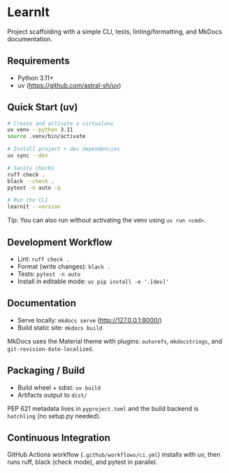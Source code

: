 LearnIt
===

Project scaffolding with a simple CLI, tests, linting/formatting, and MkDocs documentation.

## Requirements
- Python 3.11+
- uv (https://github.com/astral-sh/uv)

## Quick Start (uv)
```bash
# Create and activate a virtualenv
uv venv --python 3.11
source .venv/bin/activate

# Install project + dev dependencies
uv sync --dev

# Sanity checks
ruff check .
black --check .
pytest -n auto -q

# Run the CLI
learnit --version
```

Tip: You can also run without activating the venv using `uv run <cmd>`.

## Development Workflow
- Lint: `ruff check .`
- Format (write changes): `black .`
- Tests: `pytest -n auto`
- Install in editable mode: `uv pip install -e '.[dev]'`

## Documentation
- Serve locally: `mkdocs serve` (http://127.0.0.1:8000/)
- Build static site: `mkdocs build`

MkDocs uses the Material theme with plugins: `autorefs`, `mkdocstrings`, and `git-revision-date-localized`.

## Packaging / Build
- Build wheel + sdist: `uv build`
- Artifacts output to `dist/`

PEP 621 metadata lives in `pyproject.toml` and the build backend is `hatchling` (no setup.py needed).

## Continuous Integration
GitHub Actions workflow (`.github/workflows/ci.yml`) installs with uv, then runs ruff, black (check mode), and pytest in parallel.
